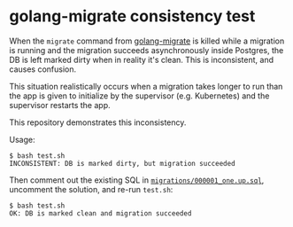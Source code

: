 # golang-migrate consistency test

When the `migrate` command from [golang-migrate](https://github.com/golang-migrate/migrate) is killed while a migration is running and the migration succeeds asynchronously inside Postgres, the DB is left marked dirty when in reality it's clean. This is inconsistent, and causes confusion.

This situation realistically occurs when a migration takes longer to run than the app is given to initialize by the supervisor (e.g. Kubernetes) and the supervisor restarts the app.

This repository demonstrates this inconsistency.

Usage:

```
$ bash test.sh
INCONSISTENT: DB is marked dirty, but migration succeeded
```

Then comment out the existing SQL in [`migrations/000001_one.up.sql`](migrations/000001_one.up.sql), uncomment the solution, and re-run `test.sh`:

```
$ bash test.sh
OK: DB is marked clean and migration succeeded
```
